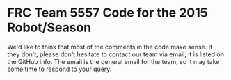 # FRC Team 5557 Code for the 2015 Robot/Season
We'd like to think that most of the comments in the code make sense.
If they don't, please don't hesitate to contact our team via email, it is listed on the GitHub info.
The email is the general email for the team, so it may take some time to respond to your query.
